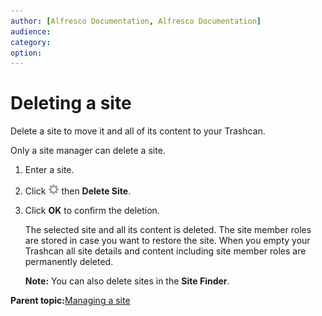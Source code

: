 ```yaml
---
author: [Alfresco Documentation, Alfresco Documentation]
audience: 
category: 
option: 
---
```


# Deleting a site

Delete a site to move it and all of its content to your Trashcan.

Only a site manager can delete a site.

1.  Enter a site.

2.  Click ![Settings icon](../images/settings-icon.png) then **Delete Site**.

3.  Click **OK** to confirm the deletion.

    The selected site and all its content is deleted. The site member roles are stored in case you want to restore the site. When you empty your Trashcan all site details and content including site member roles are permanently deleted.

    **Note:** You can also delete sites in the **Site Finder**.


**Parent topic:**[Managing a site](../concepts/site-build.md)


